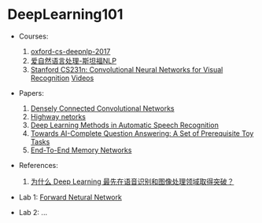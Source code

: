 # DeepLearning101
* Courses:
  1. [oxford-cs-deepnlp-2017](https://github.com/oxford-cs-deepnlp-2017/lectures)
  2. [爱自然语言处理-斯坦福NLP](http://www.52nlp.cn/%E6%96%AF%E5%9D%A6%E7%A6%8F%E6%B7%B1%E5%BA%A6%E5%AD%A6%E4%B9%A0%E4%B8%8Enlp%E7%AC%AC%E5%9B%9B%E8%AE%B2%E8%AF%8D%E7%AA%97%E5%8F%A3%E5%88%86%E7%B1%BB%E5%92%8C%E7%A5%9E%E7%BB%8F%E7%BD%91%E7%BB%9C)
  3. [Stanford  CS231n: Convolutional Neural Networks for Visual Recognition](http://cs231n.github.io/) [Videos](https://www.youtube.com/watch?v=yp9rwI_LZX8&list=PL16j5WbGpaM0_Tj8CRmurZ8Kk1gEBc7fg)
  
* Papers:
  1. [Densely Connected Convolutional Networks](https://arxiv.org/abs/1608.06993)
  2. [Highway netorks ](http://arxiv.org/pdf/1505.00387v2.pdf)
  3. [Deep Learning Methods in Automatic Speech Recognition](http://cslt.riit.tsinghua.edu.cn/~fzheng/THESES/201506-M-LC.pdf)
  4. [Towards AI-Complete Question Answering: A Set of Prerequisite Toy Tasks](https://arxiv.org/pdf/1502.05698.pdf)
  5. [End-To-End Memory Networks](https://arxiv.org/pdf/1503.08895.pdf)
* References:
  1. [为什么 Deep Learning 最先在语音识别和图像处理领域取得突破？](https://www.zhihu.com/question/21815490)

* Lab 1: [Forward Netural Network](Keras_FNN_Report.md)
* Lab 2: ... 
